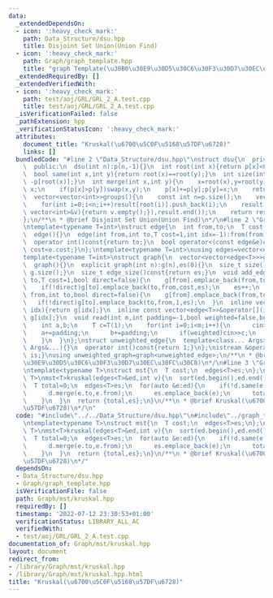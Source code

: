 ```yaml
---
data:
  _extendedDependsOn:
  - icon: ':heavy_check_mark:'
    path: Data_Structure/dsu.hpp
    title: Disjoint Set Union(Union Find)
  - icon: ':heavy_check_mark:'
    path: Graph/graph_template.hpp
    title: "graph Template(\u30B0\u30E9\u30D5\u30C6\u30F3\u30D7\u30EC\u30FC\u30C8)"
  _extendedRequiredBy: []
  _extendedVerifiedWith:
  - icon: ':heavy_check_mark:'
    path: test/aoj/GRL/GRL_2_A.test.cpp
    title: test/aoj/GRL/GRL_2_A.test.cpp
  _isVerificationFailed: false
  _pathExtension: hpp
  _verificationStatusIcon: ':heavy_check_mark:'
  attributes:
    document_title: "Kruskal(\u6700\u5C0F\u5168\u57DF\u6728)"
    links: []
  bundledCode: "#line 2 \"Data_Structure/dsu.hpp\"\nstruct dsu{\n  private:\n  vector<int>p;\n\
    \  public:\n  dsu(int n):p(n,-1){}\n  int root(int x){return p[x]<0?x:p[x]=root(p[x]);}\n\
    \  bool same(int x,int y){return root(x)==root(y);}\n  int size(int x){return\
    \ -p[root(x)];}\n  int merge(int x,int y){\n    x=root(x),y=root(y);\n    if(x==y)return\
    \ x;\n    if(p[x]>p[y])swap(x,y);\n    p[x]+=p[y];p[y]=x;\n    return x;\n  }\n\
    \  vector<vector<int>>groups(){\n    const int n=p.size();\n    vector<vector<int>>result(n);\n\
    \    for(int i=0;i<n;i++)result[root(i)].push_back(i);\n    result.erase(remove_if(result.begin(),result.end(),[](const\
    \ vector<int>&v){return v.empty();}),result.end());\n    return result;\n  }\n\
    };\n/**\n * @brief Disjoint Set Union(Union Find)\n*/\n#line 2 \"Graph/graph_template.hpp\"\
    \ntemplate<typename T=int>\nstruct edge{\n  int from,to;\n  T cost;\n  int idx;\n\
    \  edge(){}\n  edge(int from,int to,T cost=1,int idx=-1):from(from),to(to),cost(cost),idx(idx){}\n\
    \  operator int()const{return to;}\n  bool operator<(const edge&e)const{return\
    \ cost<e.cost;}\n};\ntemplate<typename T=int>\nusing edges=vector<edge<T>>;\n\
    template<typename T=int>\nstruct graph{\n  vector<vector<edge<T>>>g;\n  int es;\n\
    \  graph(){}\n  explicit graph(int n):g(n),es(0){}\n  size_t size()const{return\
    \ g.size();}\n  size_t edge_size()const{return es;}\n  void add_edge(int from,int\
    \ to,T cost=1,bool direct=false){\n    g[from].emplace_back(from,to,cost,es);\n\
    \    if(!direct)g[to].emplace_back(to,from,cost,es);\n    es++;\n  }\n  void add_edge(int\
    \ from,int to,bool direct=false){\n    g[from].emplace_back(from,to,1,es);\n \
    \   if(!direct)g[to].emplace_back(to,from,1,es);\n  }\n  inline vector<edge<T>>&operator[](int\
    \ idx){return g[idx];}\n  inline const vector<edge<T>>&operator[](int idx)const{return\
    \ g[idx];}\n  void read(int m,int padding=-1,bool weighted=false,bool direct=false){\n\
    \    int a,b;\n    T c=T(1);\n    for(int i=0;i<m;i++){\n      cin>>a>>b;\n  \
    \    a+=padding;\n      b+=padding;\n      if(weighted)cin>>c;\n      add_edge(a,b,c,direct);\n\
    \    }\n  }\n};\nstruct unweighted_edge{\n  template<class... Args>unweighted_edge(const\
    \ Args&...){}\n  operator int()const{return 1;}\n};\nistream &operator>>(istream&is,unweighted_edge&c){c=unweighted_edge();return\
    \ is;}\nusing unweighted_graph=graph<unweighted_edge>;\n/**\n * @brief graph Template(\u30B0\
    \u30E9\u30D5\u30C6\u30F3\u30D7\u30EC\u30FC\u30C8)\n*/\n#line 3 \"Graph/mst/kruskal.hpp\"\
    \ntemplate<typename T>\nstruct mst{\n  T cost;\n  edges<T>es;\n};\ntemplate<typename\
    \ T>\nmst<T>kruskal(edges<T>&ed,int v){\n  sort(ed.begin(),ed.end());\n  dsu d(v);\n\
    \  T total=0;\n  edges<T>es;\n  for(auto &e:ed){\n    if(!d.same(e.to,e.from)){\n\
    \      d.merge(e.to,e.from);\n      es.emplace_back(e);\n      total+=e.cost;\n\
    \    }\n  }\n  return {total,es};\n}\n/**\n * @brief Kruskal(\u6700\u5C0F\u5168\
    \u57DF\u6728)\n*/\n"
  code: "#include\"../../Data_Structure/dsu.hpp\"\n#include\"../graph_template.hpp\"\
    \ntemplate<typename T>\nstruct mst{\n  T cost;\n  edges<T>es;\n};\ntemplate<typename\
    \ T>\nmst<T>kruskal(edges<T>&ed,int v){\n  sort(ed.begin(),ed.end());\n  dsu d(v);\n\
    \  T total=0;\n  edges<T>es;\n  for(auto &e:ed){\n    if(!d.same(e.to,e.from)){\n\
    \      d.merge(e.to,e.from);\n      es.emplace_back(e);\n      total+=e.cost;\n\
    \    }\n  }\n  return {total,es};\n}\n/**\n * @brief Kruskal(\u6700\u5C0F\u5168\
    \u57DF\u6728)\n*/"
  dependsOn:
  - Data_Structure/dsu.hpp
  - Graph/graph_template.hpp
  isVerificationFile: false
  path: Graph/mst/kruskal.hpp
  requiredBy: []
  timestamp: '2022-07-12 23:30:53+01:00'
  verificationStatus: LIBRARY_ALL_AC
  verifiedWith:
  - test/aoj/GRL/GRL_2_A.test.cpp
documentation_of: Graph/mst/kruskal.hpp
layout: document
redirect_from:
- /library/Graph/mst/kruskal.hpp
- /library/Graph/mst/kruskal.hpp.html
title: "Kruskal(\u6700\u5C0F\u5168\u57DF\u6728)"
---
```


